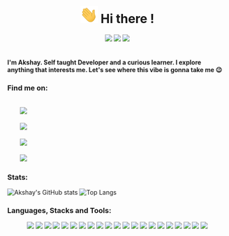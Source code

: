 <!-- Heading -->
 <h1 align="center"><img src="https://raw.githubusercontent.com/ABSphreak/ABSphreak/master/gifs/Hi.gif" width="40px" />&nbsp;Hi there !</h1>


<!-- Badges -->
<div align="center">
	<img src="https://img.shields.io/badge/%F0%9F%8E%B5%20MUSIC-always-blueviolet" />
	<img src="https://img.shields.io/badge/👨‍💻️coding__is-life-blueviolet" />
	<img src="https://gpvc.arturio.dev/akshayitzme"/>
</div>
<br/>
<!-- Paragraph -->
<h4><b>I'm Akshay. Self taught Developer and a curious learner. I explore anything that interests me. Let's see where this vibe is gonna take me 😉  </b></h4>

<!-- Contact -->
<h3>Find me on:</h3>
<code>
	<a href="https://t.me/coderitzme"><img src="https://www.freepnglogos.com/uploads/telegram-logo-png-0.png" width=30/></a>
</code>
&nbsp;

<code>
	<a href="https://instagram.com/akshayitzme"><img src="https://assets.stickpng.com/images/580b57fcd9996e24bc43c521.png" width=30/></a>
</code>
&nbsp;
<code>
	<a href="https://instagram.com/coderitzme"><img src="https://assets.stickpng.com/images/580b57fcd9996e24bc43c521.png" width=30/></a>
</code>
&nbsp;
<code>
	<a href="https://linkedin.com/in/akshayitzme"><img src="https://upload.wikimedia.org/wikipedia/commons/thumb/c/ca/LinkedIn_logo_initials.png/768px-LinkedIn_logo_initials.png" width=30/></a>
</code>

<!-- Stats -->
<h3>Stats:</h3>

<div>
	
![Akshay's GitHub stats](https://github-readme-stats.vercel.app/api?username=akshayitzme&count_private=true&show_icons=true&theme=tokyonight&hide=stars&include_all_commits=true)
![Top Langs](https://github-readme-stats.vercel.app/api/top-langs/?username=akshayitzme&theme=tokyonight&layout=compact)
	
</div>

<h3>Languages, Stacks and Tools:</h3>

<div align="center">
	
<img src="https://img.shields.io/badge/javascript-efd81d.svg?&style=for-the-badge&logo=javascript&logoColor=white" height="25"/>
<img src="https://img.shields.io/badge/python-356a97.svg?&style=for-the-badge&logo=python&logoColor=white" height="25"/>
<img src="https://img.shields.io/badge/Go-00a7d0.svg?&style=for-the-badge&logo=go&logoColor=white" height="25"/>
<img src="https://img.shields.io/badge/php-7377ad.svg?&style=for-the-badge&logo=php&logoColor=white" height="25"/>
<img src="https://img.shields.io/badge/C++-0076f7.svg?&style=for-the-badge&logo=cplusplus&logoColor=white" height="25"/>
<img src="https://img.shields.io/badge/html-f4470b.svg?&style=for-the-badge&logo=html5&logoColor=white" height="25"/>

<img src="https://img.shields.io/badge/react-212121.svg?&style=for-the-badge&logo=react&logoColor=79d8f7" height="25"/>
<img src="https://img.shields.io/badge/node-3e843d.svg?&style=for-the-badge&logo=nodedotjs&logoColor=white" height="25"/>
<img src="https://img.shields.io/badge/express-212121.svg?&style=for-the-badge&logo=express&logoColor=79d8f7" height="25"/>
<img src="https://img.shields.io/badge/laravel-e9372c.svg?&style=for-the-badge&logo=laravel&logoColor=white" height="25"/>
<img src="https://img.shields.io/badge/django-092d1f.svg?&style=for-the-badge&logo=django&logoColor=white" height="25"/>

<img src="https://img.shields.io/badge/tailwindcss-06b0cd.svg?&style=for-the-badge&logo=tailwindcss&logoColor=white" height="25"/>
<img src="https://img.shields.io/badge/bootstrap-53397a.svg?&style=for-the-badge&logo=bootstrap&logoColor=white" height="25"/>
<img src="https://img.shields.io/badge/materialui-0284ca.svg?&style=for-the-badge&logo=materialui&logoColor=white" height="25"/>
<img src="https://img.shields.io/badge/sass-c76395.svg?&style=for-the-badge&logo=sass&logoColor=white" height="25"/>
<img src="https://img.shields.io/badge/photoshop-08004c.svg?&style=for-the-badge&logo=adobephotoshop&logoColor=2fa3f7" height="25"/>

<img src="https://img.shields.io/badge/mysql-42759c.svg?&style=for-the-badge&logo=mysql&logoColor=white" height="25"/>
<img src="https://img.shields.io/badge/vscode-006eab.svg?&style=for-the-badge&logo=visualstudiocode&logoColor=white" height="25"/>		
<img src="https://img.shields.io/badge/firefox-f53c23.svg?&style=for-the-badge&logo=firefox&logoColor=white" height="25"/>	
<img src="https://img.shields.io/badge/manjaro-32c05c.svg?&style=for-the-badge&logo=manjaro&logoColor=white" height="25"/>	
<img src="https://img.shields.io/badge/spotify-1ccc5b.svg?&style=for-the-badge&logo=spotify&logoColor=white" height="25"/>
	
</div>
